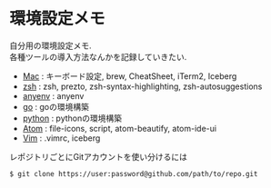# 環境設定メモ

自分用の環境設定メモ.  
各種ツールの導入方法なんかを記録していきたい.

- [Mac](mac.md) : キーボード設定, brew, CheatSheet, iTerm2, Iceberg
- [zsh](zsh.md) : zsh, prezto, zsh-syntax-highlighting, zsh-autosuggestions
- [anyenv](anyenv.md) : anyenv
- [go](go.md) : goの環境構築
- [python](python.md) : pythonの環境構築
- [Atom](atom.md) : file-icons, script, atom-beautify, atom-ide-ui
- [Vim](vim.md) : .vimrc, iceberg

レポジトリごとにGitアカウントを使い分けるには
```
$ git clone https://user:password@github.com/path/to/repo.git
```

